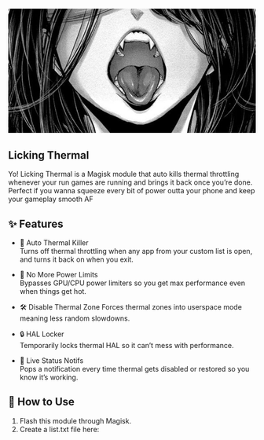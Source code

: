 ![LickingT](https://raw.githubusercontent.com/fuckyoustan/Licking-Thermal/refs/heads/main/banner.jpeg)

## Licking Thermal

Yo! Licking Thermal is a Magisk module that auto kills thermal throttling whenever your run games are running and brings it back once you’re done.  Perfect if you wanna squeeze every bit of power outta your phone and keep your gameplay smooth AF

## ✨ Features

- 🚀 Auto Thermal Killer  
  Turns off thermal throttling when any app from your custom list is open, and turns it back on when you exit.

- 🧠 No More Power Limits  
  Bypasses GPU/CPU power limiters so you get max performance even when things get hot.

- 🛠 Disable Thermal Zone
  Forces thermal zones into userspace mode meaning less random slowdowns.

- 🔒 HAL Locker  
  Temporarily locks thermal HAL so it can’t mess with performance.

- 🔔 Live Status Notifs  
  Pops a notification every time thermal gets disabled or restored so you know it’s working.

## 📂 How to Use

1. Flash this module through Magisk.
2. Create a list.txt file here:
